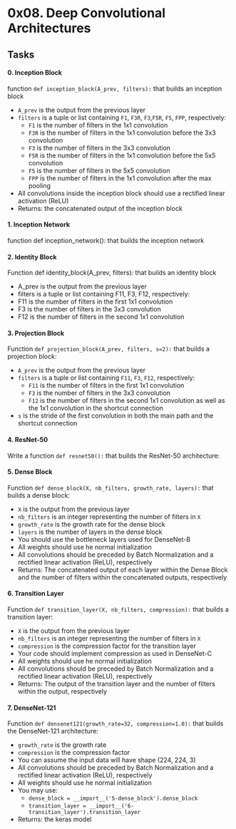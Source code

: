 0x08. Deep Convolutional Architectures
======================================

Tasks
-----

#### 0\. Inception Block

function `def inception_block(A_prev, filters):` that builds an inception block

-   `A_prev` is the output from the previous layer
-   `filters` is a tuple or list containing `F1`, `F3R`, `F3`,`F5R`, `F5`, `FPP`, respectively:
    -   `F1` is the number of filters in the 1x1 convolution
    -   `F3R` is the number of filters in the 1x1 convolution before the 3x3 convolution
    -   `F3` is the number of filters in the 3x3 convolution
    -   `F5R` is the number of filters in the 1x1 convolution before the 5x5 convolution
    -   `F5` is the number of filters in the 5x5 convolution
    -   `FPP` is the number of filters in the 1x1 convolution after the max pooling
-   All convolutions inside the inception block should use a rectified linear activation (ReLU)
-   Returns: the concatenated output of the inception block

#### 1\. Inception Network
function def inception_network(): that builds the inception network

#### 2\. Identity Block

Function def identity_block(A_prev, filters): that builds an identity block

-   A_prev is the output from the previous layer
-   filters is a tuple or list containing F11, F3, F12, respectively:
-   F11 is the number of filters in the first 1x1 convolution
-   F3 is the number of filters in the 3x3 convolution
-   F12 is the number of filters in the second 1x1 convolution

#### 3\. Projection Block

Function `def projection_block(A_prev, filters, s=2):` that builds a projection block:

-   `A_prev` is the output from the previous layer
-   `filters` is a tuple or list containing `F11`, `F3`, `F12`, respectively:
    -   `F11` is the number of filters in the first 1x1 convolution
    -   `F3` is the number of filters in the 3x3 convolution
    -   `F12` is the number of filters in the second 1x1 convolution as well as the 1x1 convolution in the shortcut connection
-   `s` is the stride of the first convolution in both the main path and the shortcut connection

#### 4\. ResNet-50

Write a function `def resnet50():` that builds the ResNet-50 architecture:

#### 5\. Dense Block

Function `def dense_block(X, nb_filters, growth_rate, layers):` that builds a dense block:

-   `X` is the output from the previous layer
-   `nb_filters` is an integer representing the number of filters in `X`
-   `growth_rate` is the growth rate for the dense block
-   `layers` is the number of layers in the dense block
-   You should use the bottleneck layers used for DenseNet-B
-   All weights should use he normal initialization
-   All convolutions should be preceded by Batch Normalization and a rectified linear activation (ReLU), respectively
-   Returns: The concatenated output of each layer within the Dense Block and the number of filters within the concatenated outputs, respectively

#### 6\. Transition Layer

Function `def transition_layer(X, nb_filters, compression):` that builds a transition layer:

-   `X` is the output from the previous layer
-   `nb_filters` is an integer representing the number of filters in `X`
-   `compression` is the compression factor for the transition layer
-   Your code should implement compression as used in DenseNet-C
-   All weights should use he normal initialization
-   All convolutions should be preceded by Batch Normalization and a rectified linear activation (ReLU), respectively
-   Returns: The output of the transition layer and the number of filters within the output, respectively

#### 7\. DenseNet-121

Function `def densenet121(growth_rate=32, compression=1.0):` that builds the DenseNet-121 architecture:

-   `growth_rate` is the growth rate
-   `compression` is the compression factor
-   You can assume the input data will have shape (224, 224, 3)
-   All convolutions should be preceded by Batch Normalization and a rectified linear activation (ReLU), respectively
-   All weights should use he normal initialization
-   You may use:
    -   `dense_block = __import__('5-dense_block').dense_block`
    -   `transition_layer = __import__('6-transition_layer').transition_layer`
-   Returns: the keras model

